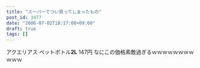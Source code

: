```yaml
---
title: "スーパーでつい買ってしまったもの"
post_id: 3477
date: "2006-07-02T18:17:00+09:00"
draft: true
tags: []
---
```



アクエリアス ペットボトル**2L** 147円 なにこの価格素敵過ぎるｗｗｗｗｗｗｗｗｗｗｗ
